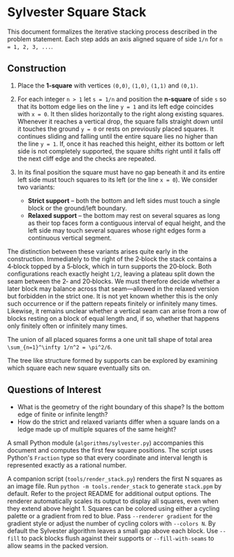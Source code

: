 # Sylvester Square Stack

This document formalizes the iterative stacking process described in the problem
statement. Each step adds an axis aligned square of side `1/n` for
`n = 1, 2, 3, ...`.

## Construction

1. Place the **1‑square** with vertices
   `(0,0)`, `(1,0)`, `(1,1)` and `(0,1)`.
2. For each integer `n > 1` let `s = 1/n` and position the **n‑square** of
   side `s` so that its
   bottom edge lies on the line `y = 1` and its left edge coincides with
   `x = 0`.  It then slides horizontally to the right along existing
   squares. Whenever it reaches a vertical drop, the square falls straight
  down until it touches the ground `y = 0` or rests on previously placed
  squares. It continues sliding and falling until the entire square lies
  no higher than the line `y = 1`.  If, once it has reached this height,
  either its bottom or left side is not completely supported, the square
  shifts right until it falls off the next cliff edge and the checks are
  repeated.
3. In its final position the square must have no gap beneath it and its
   entire left side must touch squares to its left (or the line `x = 0`).
   We consider two variants:
   
   - **Strict support** – both the bottom and left sides must touch a
     single block or the ground/left boundary.
   - **Relaxed support** – the bottom may rest on several squares as long
     as their top faces form a contiguous interval of equal height, and
     the left side may touch several squares whose right edges form a
     continuous vertical segment.

The distinction between these variants arises quite early in the
construction.  Immediately to the right of the 2‑block the stack contains
a 4‑block topped by a 5‑block, which in turn supports the 20‑block.
Both configurations reach exactly height `1/2`, leaving a plateau split
down the seam between the 2‑ and 20‑blocks.  We must therefore decide
whether a later block may balance across that seam—allowed in the
relaxed version but forbidden in the strict one.  It is not yet known
whether this is the only such occurrence or if the pattern repeats
finitely or infinitely many times.  Likewise, it remains unclear
whether a vertical seam can arise from a row of blocks resting on a
block of equal length and, if so, whether that happens only finitely
often or infinitely many times.

The union of all placed squares forms a one unit tall shape of total area
`\sum_{n=1}^\infty 1/n^2 = \pi^2/6`.

The tree like structure formed by supports can be explored by examining
which square each new square eventually sits on.

## Questions of Interest

* What is the geometry of the right boundary of this shape?  Is the
  bottom edge of finite or infinite length?
* How do the strict and relaxed variants differ when a square lands on a
  ledge made up of multiple squares of the same height?

A small Python module (`algorithms/sylvester.py`) accompanies this document and
computes the first few square positions.  The script uses Python's `Fraction`
type so that every coordinate and interval length is represented exactly as a
rational number.

A companion script (`tools/render_stack.py`) renders the first N squares as an
image file. Run `python -m tools.render_stack` to generate `stack.ppm` by
default. Refer to the project README for additional output options.
The renderer automatically scales its output to display all squares, even when
they extend above height 1. Squares can be colored using either a cycling
palette or a gradient from red to blue. Pass `--renderer gradient` for the
gradient style or adjust the number of cycling colors with `--colors N`. By
default the Sylvester algorithm leaves a small gap above each block. Use
`--fill` to pack blocks flush against their supports or `--fill-with-seams` to
allow seams in the packed version.
